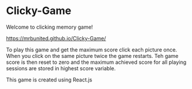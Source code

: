 # Clicky-Game

Welcome to clicking memory game! 

https://mrbunited.github.io/Clicky-Game/

To play this game and get the maximum score click each picture once. When you click on the same picture twice the game restarts. Teh game score is then reset to zero and the maximum achieved score for all playing sessions are stored in highest score variable.

This game is created using React.js